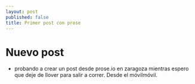 ```yaml
---
layout: post
published: false
title: Primer post con prose
---
```


# Nuevo post 

* probando a crear un post desde prose.io en zaragoza mientras espero que deje de llover para salir a correr. Desde el móvilmóvil.
